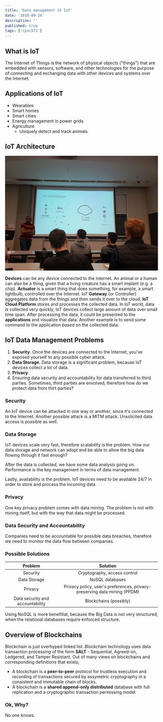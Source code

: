 ```yaml
---
title: 'Data management in IoT'
date: '2019-09-24'
description: ''
published: true
tags: ['cpsc571']
---
```


## What is IoT

The Internet of Things is the network of physical objects ("things") that are embedded with sensors, software, and other technologies for the purpose of connecting and exchanging data with other devices and systems over the Internet.

## Applications of IoT

- Wearables
- Smart homes
- Smart cities
- Energy management in power grids
- Agriculture
  - Uniquely detect and track animals

## IoT Architecture

![IoT Architecture](./iot-architecture.jpg)

**Devices** can be any device connected to the Internet. An animal or a human can also be a thing, given that a living creature has a smart implant (e.g. a chip). **Actuator** is a smart thing that does something, for example, a smart lightbulb, controlled over the Internet. IoT **Gateway** (or Controller) aggregates data from the things and then sends it over to the cloud. **IoT Cloud Platform** stores and processes the collected data. In IoT world, data is collected very quickly, IoT devices collect large amount of data over small time span. After processing the data, it could be presented to the **applications** and visualize that data. Another example is to send some command to the application _based_ on the collected data.

## IoT Data Management Problems

1. **Security**. Once the devices are connected to the Internet, you've exposed yourself to any possible cyber attack.
2. **Data Storage**. Data storage is a significant problem, because IoT devices collect a lot of data.
3. **Privacy**.
4. Ensuring data security and accountability for data transferred to third parties. Sometimes, third parties are envolved, therefore how do we protect data from thirt parties?

### Security

An IoT device can be attacked in one way or another, since it's connected to the Internet. Another possible attack is a MITM attack. Unsolicited data access is possible as well.

### Data Storage

IoT devices scale very fast, therefore scalability is the problem. How our data storage and network can adopt and be able to allow the big data flowing through it fast enough?

After the data is collected, we have some data analysis going on. Performance is the key management in terms of data management.

Lastly, availability is the problem. IoT devices need to be available 24/7 in order to store and process the incoming data.

### Privacy

One key privacy problem comes with data mining. The problem is not with mining itself, but with the way that data might be processed.

### Data Security and Accountability

Companies need to be accountable for possible data breaches, therefore we need to monitor the data flow between companies.

### Possible Solutions

|             Problem              |                                 Solution                                  |
| :------------------------------: | :-----------------------------------------------------------------------: |
|             Security             |                       Cryptography, access control                        |
|           Data Storage           |                              NoSQL databases                              |
|             Privacy              | Privacy policy, user's preferences, privacy-preserving data mining (PPDM) |
| Data security and accountability |                          Blockchains (possibly)                           |

Using NoSQL is more benefitial, because the Big Data is not very structured, when the relational databases require enforced structure.

## Overview of Blockchains

Blockchain is just overhyped linked list. Blockchain technology uses data transaction processing of the form **SALT** - Sequential, Agreed-on, Ledgered, and Tamper Resistant. Out of many views on blockchains and corresponding definitions that exists;

- A blockchain is a **peer-to-peer** protocol for trustless execution and recording of transactions secured by assymetric cryptography in a consistent and immutable chain of blocks.
- A blockchain is a **shared append-only distributed** database with full replication and a cryptographic transaction permissing model

### Ok, Why?

No one knows.
